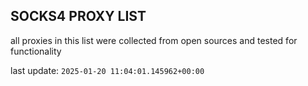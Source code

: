 ## SOCKS4 PROXY LIST

all proxies in this list were collected from open sources and tested for functionality

last update: `2025-01-20 11:04:01.145962+00:00`